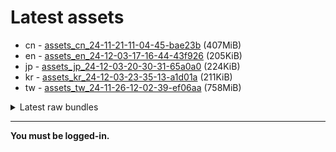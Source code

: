 # Latest assets
- cn - [assets_cn_24-11-21-11-04-45-bae23b](https://github.com/ArknightsAssets/NewAssets/actions/runs/12006074549/artifacts/2231685904) (407MiB)
- en - [assets_en_24-12-03-17-16-44-43f926](https://github.com/ArknightsAssets/NewAssets/actions/runs/12156928028/artifacts/2272335533) (205KiB)
- jp - [assets_jp_24-12-03-20-30-31-65a0a0](https://github.com/ArknightsAssets/NewAssets/actions/runs/12158567823/artifacts/2272819569) (224KiB)
- kr - [assets_kr_24-12-03-23-35-13-a1d01a](https://github.com/ArknightsAssets/NewAssets/actions/runs/12158567823/artifacts/2272820199) (211KiB)
- tw - [assets_tw_24-11-26-12-02-39-ef06aa](https://github.com/ArknightsAssets/NewAssets/actions/runs/12155865882/artifacts/2272063493) (758MiB)

<details>
<summary>Latest raw bundles</summary>

- cn - [bundles_cn_24-11-21-11-04-45-bae23b](https://github.com/ArknightsAssets/NewAssets/actions/runs/12006074549/artifacts/2231686563) (194MiB)
- en - [bundles_en_24-12-03-17-16-44-43f926](https://github.com/ArknightsAssets/NewAssets/actions/runs/12156928028/artifacts/2272335592) (2.5MiB)
- jp - [bundles_jp_24-12-03-20-30-31-65a0a0](https://github.com/ArknightsAssets/NewAssets/actions/runs/12158567823/artifacts/2272819667) (2.5MiB)
- kr - [bundles_kr_24-12-03-23-35-13-a1d01a](https://github.com/ArknightsAssets/NewAssets/actions/runs/12158567823/artifacts/2272820259) (2.5MiB)
- tw - [bundles_tw_24-11-26-12-02-39-ef06aa](https://github.com/ArknightsAssets/NewAssets/actions/runs/12155865882/artifacts/2272064073) (242MiB)

</details>

---

**You must be logged-in.**
